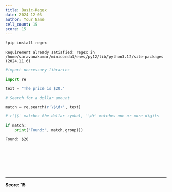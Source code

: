 ```yaml
---
title: Basic-Regex
date: 2024-12-03
author: Your Name
cell_count: 15
score: 15
---
```


```python
!pip install regex
```

    Requirement already satisfied: regex in /home/saravanakumar/miniconda3/envs/py12/lib/python3.12/site-packages (2024.11.6)



```python
#import neccessary libraries
```


```python
import re
```


```python
text = "The price is $20."
```


```python
# Search for a dollar amount
```


```python
match = re.search(r'\$\d+', text)
```


```python
# r'\$' matches the dollar symbol, '\d+' matches one or more digits
```


```python
if match:
    print("Found:", match.group())
```

    Found: $20



```python

```


```python

```


```python

```


```python

```


```python

```


```python

```


```python

```


---
**Score: 15**
